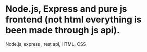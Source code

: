 # Node.js, Express and pure js frontend (not html everything is been made through js api).

Node.js, express , rest api, HTML, CSS

